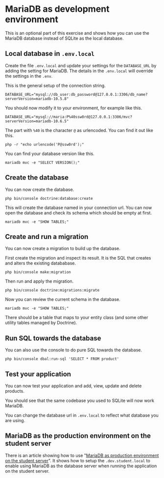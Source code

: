 MariaDB as development environment
===========================

This is an optional part of this exercise and shows how you can use the MariaDB database instead of SQLite as the local database.



Local database in `.env.local`
---------------------------

Create the file `.env.local` and update your settings for the `DATABASE_URL` by adding the setting for MariaDB. The details in the `.env.local` will override the settings in the `.env`.

This is the general setup of the connection string.

```
DATABASE_URL="mysql://db_user:db_password@127.0.0.1:3306/db_name?serverVersion=mariadb-10.5.8"
```

You should now modify it to your environment, for example like this.

```
DATABASE_URL="mysql://maria:P%40ssw0rd@127.0.0.1:3306/mvc?serverVersion=mariadb-10.6.5"
```

The part with `%40` is the character `@` as urlencoded. You can find it out like this.

```
php -r "echo urlencode('P@ssw0rd');"
```

You can find your database version like this.

```
mariadb mvc -e "SELECT VERSION();"
```




Create the database
---------------------------

You can now create the database.

```
php bin/console doctrine:database:create
```

This will create the database named in your connection url. You can now open the database and check its schema which should be empty at first.

```
mariadb mvc -e "SHOW TABLES;"
```


Create and run a migration
---------------------------

You can now create a migration to build up the database.

First create the migration and inspect its result. It is the SQL that creates and alters the existing datababase.

```
php bin/console make:migration
```

Then run and apply the migration.

```
php bin/console doctrine:migrations:migrate
```

Now you can review the current schema in the database.

```
mariadb mvc -e "SHOW TABLES;"
```

There should be a table that maps to your entity class (and some other utility tables managed by Doctrine).



Run SQL towards the database
---------------------------

You can also use the console to do pure SQL towards the database.

```
php bin/console dbal:run-sql 'SELECT * FROM product'
```



Test your application
---------------------------

You can now test your application and add, view, update and delete products.

You should see that the same codebase you used to SQLite will now work MariaDB.

You can change the database url in `.env.local` to reflect what database you are using.



MariaDB as the production environment on the student server
---------------------------

There is an article showing how to use "[MariaDB as production environment on the student server](README_mariadb_production.md)". It shows how to setup the `.dev.student.local` to enable using MariaDB as the database server when running the application on the student server.



<!-- Raw SQL -->

<!-- Add methods to the entity object -->
<!-- Search page -->
